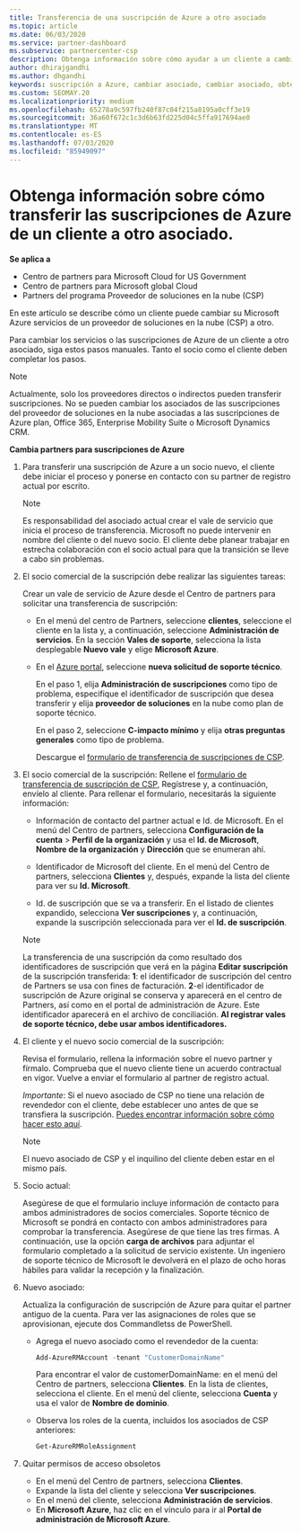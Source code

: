 ```yaml
---
title: Transferencia de una suscripción de Azure a otro asociado
ms.topic: article
ms.date: 06/03/2020
ms.service: partner-dashboard
ms.subservice: partnercenter-csp
description: Obtenga información sobre cómo ayudar a un cliente a cambiar el asociado del programa CSP asociado a las suscripciones de Azure de ese cliente.
author: dhirajgandhi
ms.author: dhgandhi
keywords: suscripción a Azure, cambiar asociado, cambiar asociado, obtener nuevo asociado, otro asociado
ms.custom: SEOMAY.20
ms.localizationpriority: medium
ms.openlocfilehash: 65278a9c597fb240f87c04f215a8195a0cff3e19
ms.sourcegitcommit: 36a60f672c1c3d6b63fd225d04c5ffa917694ae0
ms.translationtype: MT
ms.contentlocale: es-ES
ms.lasthandoff: 07/03/2020
ms.locfileid: "85949097"
---
```

# <a name="learn-how-to-transfer-a-customers-azure-subscriptions-to-another-partner"></a>Obtenga información sobre cómo transferir las suscripciones de Azure de un cliente a otro asociado.

**Se aplica a**

- Centro de partners para Microsoft Cloud for US Government
- Centro de partners para Microsoft global Cloud
- Partners del programa Proveedor de soluciones en la nube (CSP)

En este artículo se describe cómo un cliente puede cambiar su Microsoft Azure servicios de un proveedor de soluciones en la nube (CSP) a otro.

Para cambiar los servicios o las suscripciones de Azure de un cliente a otro asociado, siga estos pasos manuales. Tanto el socio como el cliente deben completar los pasos.

>[!Note]  
>Actualmente, solo los proveedores directos o indirectos pueden transferir suscripciones.
>No se pueden cambiar los asociados de las suscripciones del proveedor de soluciones en la nube asociadas a las suscripciones de Azure plan, Office 365, Enterprise Mobility Suite o Microsoft Dynamics CRM.

**Cambia partners para suscripciones de Azure**

1. Para transferir una suscripción de Azure a un socio nuevo, el cliente debe iniciar el proceso y ponerse en contacto con su partner de registro actual por escrito.

   >[!Note]
   >Es responsabilidad del asociado actual crear el vale de servicio que inicia el proceso de transferencia. Microsoft no puede intervenir en nombre del cliente o del nuevo socio. El cliente debe planear trabajar en estrecha colaboración con el socio actual para que la transición se lleve a cabo sin problemas.

2. El socio comercial de la suscripción debe realizar las siguientes tareas:

   Crear un vale de servicio de Azure desde el Centro de partners para solicitar una transferencia de suscripción:

   - En el menú del centro de Partners, seleccione **clientes**, seleccione el cliente en la lista y, a continuación, seleccione **Administración de servicios**. En la sección **Vales de soporte**, selecciona la lista desplegable **Nuevo vale** y elige **Microsoft Azure**.

   - En el [Azure portal](https://portal.azure.com), seleccione **nueva solicitud de soporte técnico**.

     En el paso 1, elija **Administración de suscripciones** como tipo de problema, especifique el identificador de suscripción que desea transferir y elija **proveedor de soluciones** en la nube como plan de soporte técnico.

     En el paso 2, seleccione **C-impacto mínimo** y elija **otras preguntas generales** como tipo de problema.

     Descargue el [formulario de transferencia de suscripciones de CSP](https://assets.windowsphone.com/5222c408-e546-4e01-b72a-2ec7d4c43d57/CSP_Subscription_Transfer_Form_Azure_InvariantCulture_Default.zip).

3. El socio comercial de la suscripción: Rellene el [formulario de transferencia de suscripción de CSP](https://assets.windowsphone.com/5222c408-e546-4e01-b72a-2ec7d4c43d57/CSP_Subscription_Transfer_Form_Azure_InvariantCulture_Default.zip), Regístrese y, a continuación, envíelo al cliente. Para rellenar el formulario, necesitarás la siguiente información:

   - Información de contacto del partner actual e Id. de Microsoft. En el menú del Centro de partners, selecciona **Configuración de la cuenta** &gt; **Perfil de la organización** y usa el **Id. de Microsoft**, **Nombre de la organización** y **Dirección** que se enumeran ahí.

   - Identificador de Microsoft del cliente. En el menú del Centro de partners, selecciona **Clientes** y, después, expande la lista del cliente para ver su **Id. Microsoft**.

   - Id. de suscripción que se va a transferir. En el listado de clientes expandido, selecciona **Ver suscripciones** y, a continuación, expande la suscripción seleccionada para ver el **Id. de suscripción**.

   >[!Note]
   >La transferencia de una suscripción da como resultado dos identificadores de suscripción que verá en la página **Editar suscripción** de la suscripción transferida: **1**: el identificador de suscripción del centro de Partners se usa con fines de facturación. **2**-el identificador de suscripción de Azure original se conserva y aparecerá en el centro de Partners, así como en el portal de administración de Azure. Este identificador aparecerá en el archivo de conciliación.  **Al registrar vales de soporte técnico, debe usar ambos identificadores.**

4. El cliente y el nuevo socio comercial de la suscripción:

   Revisa el formulario, rellena la información sobre el nuevo partner y fírmalo. Comprueba que el nuevo cliente tiene un acuerdo contractual en vigor. Vuelve a enviar el formulario al partner de registro actual.

   *Importante*: Si el nuevo asociado de CSP no tiene una relación de revendedor con el cliente, debe establecer uno antes de que se transfiera la suscripción. [Puedes encontrar información sobre cómo hacer esto aquí](request-a-relationship-with-a-customer.md).

   >[!Note]
   >El nuevo asociado de CSP y el inquilino del cliente deben estar en el mismo país. 

5. Socio actual:

   Asegúrese de que el formulario incluye información de contacto para ambos administradores de socios comerciales. Soporte técnico de Microsoft se pondrá en contacto con ambos administradores para comprobar la transferencia. Asegúrese de que tiene las tres firmas. A continuación, use la opción **carga de archivos** para adjuntar el formulario completado a la solicitud de servicio existente. Un ingeniero de soporte técnico de Microsoft le devolverá en el plazo de ocho horas hábiles para validar la recepción y la finalización.

6. Nuevo asociado:

   Actualiza la configuración de suscripción de Azure para quitar el partner antiguo de la cuenta. Para ver las asignaciones de roles que se aprovisionan, ejecute dos Commandletss de PowerShell.

   - Agrega el nuevo asociado como el revendedor de la cuenta:

     ```powershell
     Add-AzureRMAccount -tenant "CustomerDomainName"
     ```

     Para encontrar el valor de customerDomainName: en el menú del Centro de partners, selecciona **Clientes**. En la lista de clientes, selecciona el cliente. En el menú del cliente, selecciona **Cuenta** y usa el valor de **Nombre de dominio**.

   - Observa los roles de la cuenta, incluidos los asociados de CSP anteriores:

     ```powershell
     Get-AzureRMRoleAssignment
     ```

7. Quitar permisos de acceso obsoletos

   - En el menú del Centro de partners, selecciona **Clientes**.
   - Expande la lista del cliente y selecciona **Ver suscripciones**.
   - En el menú del cliente, selecciona **Administración de servicios**.
   - En **Microsoft Azure**, haz clic en el vínculo para ir al **Portal de administración de Microsoft Azure**.
